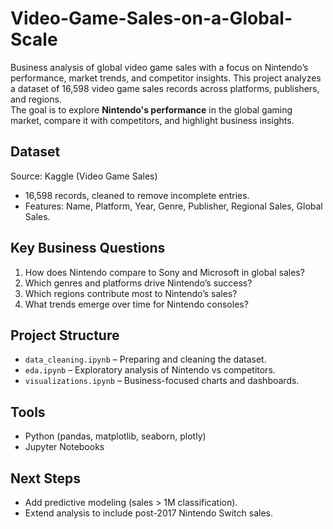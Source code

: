 # Video-Game-Sales-on-a-Global-Scale
Business analysis of global video game sales with a focus on Nintendo’s performance, market trends, and competitor insights.
This project analyzes a dataset of 16,598 video game sales records across platforms, publishers, and regions.  
The goal is to explore **Nintendo's performance** in the global gaming market, compare it with competitors, and highlight business insights.

## Dataset
Source: Kaggle (Video Game Sales)  
- 16,598 records, cleaned to remove incomplete entries.  
- Features: Name, Platform, Year, Genre, Publisher, Regional Sales, Global Sales.  

## Key Business Questions
1. How does Nintendo compare to Sony and Microsoft in global sales?  
2. Which genres and platforms drive Nintendo’s success?  
3. Which regions contribute most to Nintendo’s sales?  
4. What trends emerge over time for Nintendo consoles?  

## Project Structure
- `data_cleaning.ipynb` – Preparing and cleaning the dataset.  
- `eda.ipynb` – Exploratory analysis of Nintendo vs competitors.  
- `visualizations.ipynb` – Business-focused charts and dashboards.  

## Tools
- Python (pandas, matplotlib, seaborn, plotly)  
- Jupyter Notebooks  

## Next Steps
- Add predictive modeling (sales > 1M classification).  
- Extend analysis to include post-2017 Nintendo Switch sales. 
